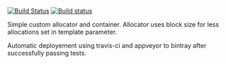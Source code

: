 [![Build Status](https://travis-ci.com/AlexeyYa/otus_dz03.svg?branch=master)](https://travis-ci.com/AlexeyYa/otus_dz03)
[![Build status](https://ci.appveyor.com/api/projects/status/f4xfhoavbnsj6ru0?svg=true)](https://ci.appveyor.com/project/AlexeyYa/otus-dz03)

Simple custom allocator and container. Allocator uses block size for less allocations set in template parameter.

Automatic deployement using travis-ci and appveyor to bintray after successfully passing tests.